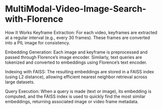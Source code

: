 # MultiModal-Video-Image-Search-with-Florence

How It Works
Keyframe Extraction:
For each video, keyframes are extracted at a regular interval (e.g., every 30 frames). These frames are converted into a PIL image for consistency.

Embedding Generation:
Each image and keyframe is preprocessed and passed through Florence’s image encoder. Similarly, text queries are tokenized and converted to embeddings using Florence’s text encoder.

Indexing with FAISS:
The resulting embeddings are stored in a FAISS index (using L2 distance), allowing efficient nearest neighbor retrieval across large datasets.

Query Execution:
When a query is made (text or image), its embedding is computed, and the FAISS index is used to quickly find the most similar embeddings, returning associated image or video frame metadata.

